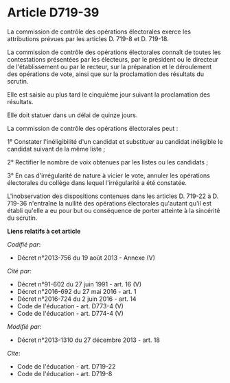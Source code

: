 # Article D719-39

La commission de contrôle des opérations électorales exerce les attributions prévues par les articles D. 719-8 et D. 719-18. 

La commission de contrôle des opérations électorales connaît de toutes les contestations présentées par les électeurs, par le
président ou le directeur de l'établissement ou par le recteur, sur la préparation et le déroulement des opérations de vote,
ainsi que sur la proclamation des résultats du scrutin. 

Elle est saisie au plus tard le cinquième jour suivant la proclamation des résultats. 

Elle doit statuer dans un délai de quinze jours. 

La commission de contrôle des opérations électorales peut : 

1° Constater l'inéligibilité d'un candidat et substituer au candidat inéligible le candidat suivant de la même liste ; 

2° Rectifier le nombre de voix obtenues par les listes ou les candidats ; 

3° En cas d'irrégularité de nature à vicier le vote, annuler les opérations électorales du collège dans lequel l'irrégularité
a été constatée. 

L'inobservation des dispositions contenues dans les articles D. 719-22 à D. 719-36 n'entraîne la nullité des opérations
électorales qu'autant qu'il est établi qu'elle a eu pour but ou conséquence de porter atteinte à la sincérité du scrutin.

**Liens relatifs à cet article**

_Codifié par_:

  - Décret n°2013-756 du 19 août 2013 -  Annexe (V)

_Cité par_:

  - Décret n°91-602 du 27 juin 1991 - art. 16 (V)
  - Décret n°2016-692 du 27 mai 2016 - art. 1
  - Décret n°2016-724 du 2 juin 2016 - art. 14
  - Code de l'éducation - art. D773-4 (V)
  - Code de l'éducation - art. D774-4 (V)

_Modifié par_:

  - Décret n°2013-1310 du 27 décembre 2013 - art. 18

_Cite_:

  - Code de l'éducation - art. D719-22
  - Code de l'éducation - art. D719-8
